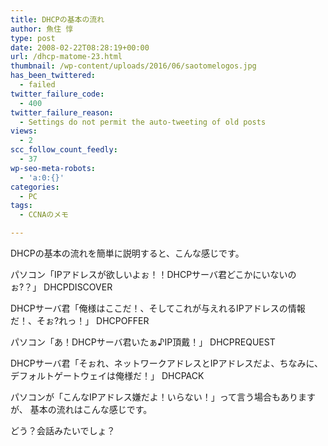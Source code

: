```yaml
---
title: DHCPの基本の流れ
author: 魚住 惇
type: post
date: 2008-02-22T08:28:19+00:00
url: /dhcp-matome-23.html
thumbnail: /wp-content/uploads/2016/06/saotomelogos.jpg
has_been_twittered:
  - failed
twitter_failure_code:
  - 400
twitter_failure_reason:
  - Settings do not permit the auto-tweeting of old posts
views:
  - 2
scc_follow_count_feedly:
  - 37
wp-seo-meta-robots:
  - 'a:0:{}'
categories:
  - PC
tags:
  - CCNAのメモ

---
```

DHCPの基本の流れを簡単に説明すると、こんな感じです。

<!--more-->

パソコン「IPアドレスが欲しいよぉ！！DHCPサーバ君どこかにいないのぉ?？」 DHCPDISCOVER

DHCPサーバ君「俺様はここだ！、そしてこれが与えれるIPアドレスの情報だ！、そぉ?れっ！」 DHCPOFFER

パソコン「あ！DHCPサーバ君いたぁ♪IP頂戴！」 DHCPREQUEST

DHCPサーバ君「そぉれ、ネットワークアドレスとIPアドレスだよ、ちなみに、デフォルトゲートウェイは俺様だ！」 DHCPACK

パソコンが「こんなIPアドレス嫌だよ！いらない！」って言う場合もありますが、 基本の流れはこんな感じです。

どう？会話みたいでしょ？